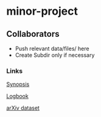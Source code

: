 # minor-project

## Collaborators 
- Push relevant data/files/ here
- Create Subdir only if necessary

### Links

[Synopsis](https://docs.google.com/document/d/1tt11B7oxWvUkr2FfJ9_snAsegHc7UakL93twHUN_psg/edit)

[Logbook](https://docs.google.com/document/d/1hS7pk1Np66ZOPg6i9jZLw3v2hMiAzCPUJ5NlzV8k3ds/edit)

[arXiv dataset](https://www.kaggle.com/Cornell-University/arxiv)